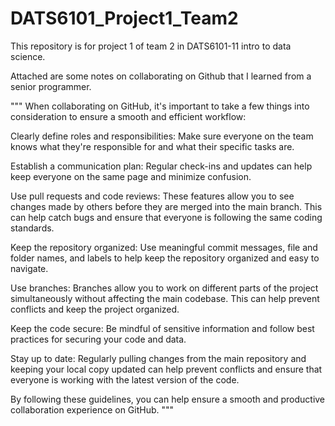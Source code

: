 # DATS6101_Project1_Team2
This repository is for project 1 of team 2 in DATS6101-11 intro to data science.

Attached are some notes on collaborating on Github that I learned from a senior programmer.

"""
When collaborating on GitHub, it's important to take a few things into consideration to ensure a smooth and efficient workflow:

Clearly define roles and responsibilities: Make sure everyone on the team knows what they're responsible for and what their specific tasks are.

Establish a communication plan: Regular check-ins and updates can help keep everyone on the same page and minimize confusion.

Use pull requests and code reviews: These features allow you to see changes made by others before they are merged into the main branch. This can help catch bugs and ensure that everyone is following the same coding standards.

Keep the repository organized: Use meaningful commit messages, file and folder names, and labels to help keep the repository organized and easy to navigate.

Use branches: Branches allow you to work on different parts of the project simultaneously without affecting the main codebase. This can help prevent conflicts and keep the project organized.

Keep the code secure: Be mindful of sensitive information and follow best practices for securing your code and data.

Stay up to date: Regularly pulling changes from the main repository and keeping your local copy updated can help prevent conflicts and ensure that everyone is working with the latest version of the code.

By following these guidelines, you can help ensure a smooth and productive collaboration experience on GitHub.
"""



